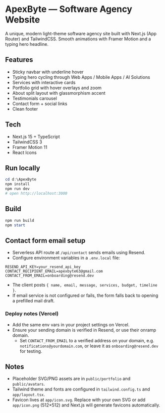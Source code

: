 # ApexByte — Software Agency Website

A unique, modern light-theme software agency site built with Next.js (App Router) and TailwindCSS. Smooth animations with Framer Motion and a typing hero headline.

## Features
- Sticky navbar with underline hover
- Typing hero cycling through Web Apps / Mobile Apps / AI Solutions
- Services with interactive cards
- Portfolio grid with hover overlays and zoom
- About split layout with glassmorphism accent
- Testimonials carousel
- Contact form + social links
- Clean footer

## Tech
- Next.js 15 + TypeScript
- TailwindCSS 3
- Framer Motion 11
- React Icons

## Run locally
```powershell
cd d:\ApexByte
npm install
npm run dev
# open http://localhost:3000
```

## Build
```powershell
npm run build
npm start
```

## Contact form email setup
- Serverless API route at `/api/contact` sends emails using Resend.
- Configure environment variables in a `.env.local` file:
```env
RESEND_API_KEY=your_resend_api_key
CONTACT_RECIPIENT_EMAIL=apexbyte63@gmail.com
CONTACT_FROM_EMAIL=onboarding@resend.dev
```
- The client posts `{ name, email, message, services, budget, timeline }`.
- If email service is not configured or fails, the form falls back to opening a prefilled mail draft.

### Deploy notes (Vercel)
- Add the same env vars in your project settings on Vercel.
- Ensure your sending domain is verified in Resend, or use their onramp domain.
	- Set `CONTACT_FROM_EMAIL` to a verified address on your domain, e.g. `notifications@yourdomain.com`, or leave it as `onboarding@resend.dev` for testing.

## Notes
- Placeholder SVG/PNG assets are in `public/portfolio` and `public/avatars`.
- Tailwind theme and fonts are configured in `tailwind.config.ts` and `app/layout.tsx`.
- Favicon lives at `app/icon.svg`. Replace with your own SVG or add `app/icon.png` (512×512) and Next.js will generate favicons automatically.
